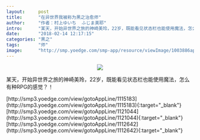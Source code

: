 ```yaml
---
layout:     post
title:      "在异世界我被称为黑之治愈师"
author:     "作者：村上ゆいち  ふじま美耶"
intro:      "某天，开始异世界之旅的神崎美玲，22岁，既能看见状态栏也能使用魔法，怎么有种RPG的感觉？！"
date:       "2018-02-14 12:17:15"
categories: "黑之"
tags:       "师"
image:      "http://smp.yoedge.com/smp-app/resource/viewImage/1003886appline.png"
---
```

<div style="text-align: center">
<p><img src="http://smp.yoedge.com/smp-app/resource/viewImage/1003886appline.png"/></p>
</div>
<p class="post-meta">
<span>某天，开始异世界之旅的神崎美玲，22岁，既能看见状态栏也能使用魔法，怎么有种RPG的感觉？！</span>
</p>
[http://smp3.yoedge.com/view/gotoAppLine/1115183](http://smp3.yoedge.com/view/gotoAppLine/1115183){:target="_blank"}
[http://smp3.yoedge.com/view/gotoAppLine/1121044](http://smp3.yoedge.com/view/gotoAppLine/1121044){:target="_blank"}
[http://smp3.yoedge.com/view/gotoAppLine/1112642](http://smp3.yoedge.com/view/gotoAppLine/1112642){:target="_blank"}


